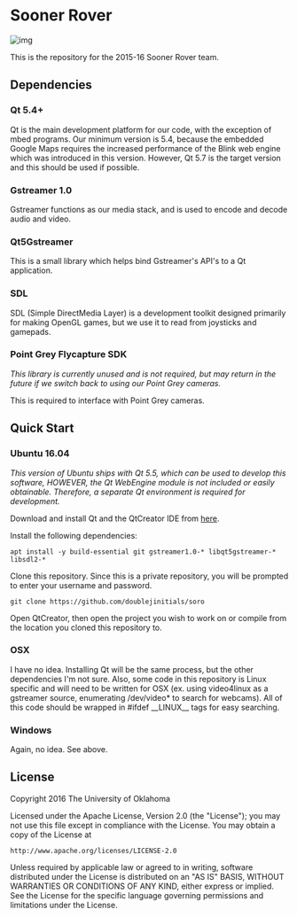 # Sooner Rover
 
![img](http://www.okepscor.org/sites/default/files/ou%20logo%20for%20resources%20page.jpg)

This is the repository for the 2015-16 Sooner Rover team.

## Dependencies

### Qt 5.4+

Qt is the main development platform for our code, with the exception of mbed programs. Our minimum version is 5.4, because the embedded Google Maps requires the increased performance of the Blink web engine which was introduced in this version. However, Qt 5.7 is the target version and this should be used if possible.

### Gstreamer 1.0

Gstreamer functions as our media stack, and is used to encode and decode audio and video.

### Qt5Gstreamer

This is a small library which helps bind Gstreamer's API's to a Qt application.

### SDL

SDL (Simple DirectMedia Layer) is a development toolkit designed primarily for making OpenGL games, but we use it to read from joysticks and gamepads.

### Point Grey Flycapture SDK

*This library is currently unused and is not required, but may return in the future if we switch back to using our Point Grey cameras.*

This is required to interface with Point Grey cameras.

## Quick Start

### Ubuntu 16.04

*This version of Ubuntu ships with Qt 5.5, which can be used to develop this software, HOWEVER, the Qt WebEngine module is not included or easily obtainable. Therefore, a separate Qt environment is required for development.*

Download  and install Qt and the QtCreator IDE from [here](https://www.qt.io/download-open-source/#section-2).

Install the following dependencies:

    apt install -y build-essential git gstreamer1.0-* libqt5gstreamer-* libsdl2-*

Clone this repository. Since this is a private repository, you will be prompted to enter your username and password.

    git clone https://github.com/doublejinitials/soro

Open QtCreator, then open the project you wish to work on or compile from the location you cloned this repository to.

### OSX

I have no idea. Installing Qt will be the same process, but the other dependencies I'm not sure. Also, some code in this repository is Linux specific and will need to be written for OSX (ex. using video4linux as a gstreamer source, enumerating /dev/video* to search for webcams). All of this code should be wrapped in #ifdef \_\_LINUX\_\_ tags for easy searching.

### Windows

Again, no idea. See above.

## License

Copyright 2016 The University of Oklahoma

Licensed under the Apache License, Version 2.0 (the "License");
you may not use this file except in compliance with the License.
You may obtain a copy of the License at

    http://www.apache.org/licenses/LICENSE-2.0

Unless required by applicable law or agreed to in writing, software
distributed under the License is distributed on an "AS IS" BASIS,
WITHOUT WARRANTIES OR CONDITIONS OF ANY KIND, either express or implied.
See the License for the specific language governing permissions and
limitations under the License.
